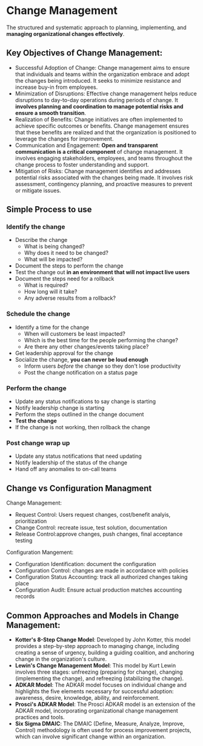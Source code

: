 # Change Management
The structured and systematic approach to planning, implementing, and **managing organizational changes effectively**.

## Key Objectives of Change Management:
- Successful Adoption of Change: Change management aims to ensure that individuals and teams within the organization embrace and adopt the changes being introduced. It seeks to minimize resistance and increase buy-in from employees.
- Minimization of Disruptions: Effective change management helps reduce disruptions to day-to-day operations during periods of change. It **involves planning and coordination to manage potential risks and ensure a smooth transition**.
- Realization of Benefits: Change initiatives are often implemented to achieve specific outcomes or benefits. Change management ensures that these benefits are realized and that the organization is positioned to leverage the changes for improvement.
- Communication and Engagement: **Open and transparent communication is a critical component** of change management. It involves engaging stakeholders, employees, and teams throughout the change process to foster understanding and support.
- Mitigation of Risks: Change management identifies and addresses potential risks associated with the changes being made. It involves risk assessment, contingency planning, and proactive measures to prevent or mitigate issues.

## Simple Process to use
### Identify the change
- Describe the change
  - What is being changed?
  - Why does it need to be changed?
  - What will be impacted? 
- Document the steps to perform the change
- Test the change out **in an environment that will not impact live users**
- Document the steps need for a rollback
  - What is required?
  - How long will it take?
  - Any adverse results from a rollback?

### Schedule the change
- Identify a time for the change
  - When will customers be least impacted?
  - Which is the best time for the people performing the change?
  - Are there any other changes/events taking place?
- Get leadership approval for the change
- Socialize the change, **you can never be loud enough**
  - Inform users _before_ the change so they don't lose productivity
  - Post the change notification on a status page

### Perform the change
- Update any status notifications to say change is starting
- Notify leadership change is starting
- Perform the steps outlined in the change document
- **Test the change**
- If the change is not working, then rollback the change

### Post change wrap up
- Update any status notifications that need updating
- Notify leadership of the status of the change
- Hand off any anomalies to on-call teams


## Change vs Configuration Managment
Change Management: 
- Request Control: Users request changes, cost/benefit analyis, prioritization
- Change Control: recreate issue, test solution, documentation
- Release Control:approve changes, push changes, final acceptance testing

Configuration Mangement: 
- Configuration Identification: document the configuration
- Configuration Control: changes are made in accordance with policies
- Configuration Status Accounting: track all authorized changes taking place
- Configuration Audit: Ensure actual production matches accounting records


## Common Approaches and Models in Change Management:
- **Kotter's 8-Step Change Model**: Developed by John Kotter, this model provides a step-by-step approach to managing change, including creating a sense of urgency, building a guiding coalition, and anchoring change in the organization's culture.
- **Lewin's Change Management Model**: This model by Kurt Lewin involves three stages: unfreezing (preparing for change), changing (implementing the change), and refreezing (stabilizing the change).
- **ADKAR Model**: The ADKAR model focuses on individual change and highlights the five elements necessary for successful adoption: awareness, desire, knowledge, ability, and reinforcement.
- **Prosci's ADKAR Model**: The Prosci ADKAR model is an extension of the ADKAR model, incorporating organizational change management practices and tools.
- **Six Sigma DMAIC**: The DMAIC (Define, Measure, Analyze, Improve, Control) methodology is often used for process improvement projects, which can involve significant change within an organization.
